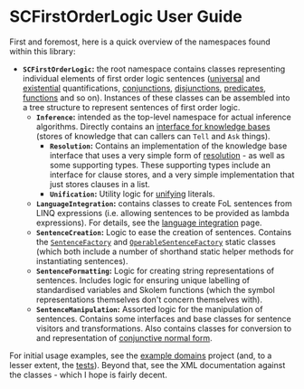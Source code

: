 # SCFirstOrderLogic User Guide

First and foremost, here is a quick overview of the namespaces found within this library:
 
* **`SCFirstOrderLogic`:** the root namespace contains classes representing individual elements of first order logic sentences ([universal](../../src/SCFirstOrderLogic/UniversalQuantification.cs) and [existential](../../src/SCFirstOrderLogic/ExistentialQuantification.cs) quantifications, [conjunctions](../../src/SCFirstOrderLogic/Conjunction.cs), [disjunctions](../../src/SCFirstOrderLogic/Disjunction.cs), [predicates](../../src/SCFirstOrderLogic/Predicate.cs), [functions](../../src/SCFirstOrderLogic/Function.cs) and so on).
Instances of these classes can be assembled into a tree structure to represent sentences of first order logic.
  * **`Inference`:** intended as the top-level namespace for actual inference algorithms. Directly contains an [interface for knowledge bases](../../src/SCFirstOrderLogic/Inference/IKnowledgeBase.cs) (stores of knowledge that can callers can `Tell` and `Ask` things).
    * **`Resolution`:** Contains an implementation of the knowledge base interface that uses a very simple form of [resolution](https://en.wikipedia.org/wiki/Resolution_(logic)) - as well as some supporting types. These supporting types include an interface for clause stores, and a very simple implementation that just stores clauses in a list.
    * **`Unification`:** Utility logic for [unifying](https://en.wikipedia.org/wiki/Unification_(computer_science)) literals.
  * **`LanguageIntegration`:** contains classes to create FoL sentences from LINQ expressions (i.e. allowing sentences to be provided as lambda expressions). For details, see the [language integration](./language-integration.md) page.
  * **`SentenceCreation`:** Logic to ease the creation of sentences. Contains the [`SentenceFactory`](../../src/SCFirstOrderLogic/SentenceCreation/SentenceFactory.cs) and [`OperableSentenceFactory`](../../src/SCFirstOrderLogic/SentenceCreation/OperableSentenceFactory.cs) static classes (which both include a number of shorthand static helper methods for instantiating sentences).
  * **`SentenceFormatting`:** Logic for creating string representations of sentences. Includes logic for ensuring unique labelling of standardised variables and Skolem functions (which the symbol representations themselves don't concern themselves with).
  * **`SentenceManipulation`:** Assorted logic for the manipulation of sentences. Contains some interfaces and base classes for sentence visitors and transformations. Also contains classes for conversion to and representation of [conjunctive normal form](https://en.wikipedia.org/wiki/Conjunctive_normal_form).

For initial usage examples, see the [example domains](../../src/SCFirstOrderLogic.ExampleDomains) project (and, to a lesser extent, the [tests](../../src/SCFirstOrderLogic.Tests)).
Beyond that, see the XML documentation against the classes - which I hope is fairly decent.
